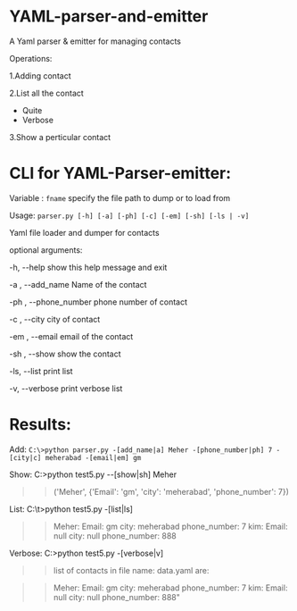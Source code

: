# YAML-parser-and-emitter

A Yaml parser & emitter for managing contacts

Operations:

1.Adding contact

2.List all the contact
  - Quite 
  - Verbose
  
3.Show a perticular contact

# CLI for YAML-Parser-emitter:

Variable : `fname` specify the file path to dump or to load from 

Usage: `parser.py [-h] [-a] [-ph] [-c] [-em] [-sh] [-ls | -v]`

Yaml file loader and dumper for contacts

optional arguments:

  -h, --help            show this help message and exit
  
  -a , --add_name       Name of the contact
  
  -ph , --phone_number  phone number of contact
  
  -c , --city           city of contact
  
  -em , --email         email of the contact
  
  -sh , --show          show the contact
  
  -ls, --list           print list
  
  -v, --verbose         print verbose list
  
  # Results:

Add:
```C:\>python parser.py -[add_name|a] Meher -[phone_number|ph] 7 -[city|c] meherabad -[email|em] gm```
 
Show: 
C:\>python test5.py --[show|sh] Meher
>>('Meher', {'Email': 'gm', 'city': 'meherabad', 'phone_number': 7})

List:
C:\t>python test5.py -[list|ls]

>>Meher:
  >> Email: gm
  >>city: meherabad
  >>phone_number: 7
>>kim:
  >>Email: null
  >>city: null
  >>phone_number: 888

Verbose:
C:\>python test5.py -[verbose|v]

>>list of contacts in file name: data.yaml are:

>>Meher:
  >>Email: gm
  >>city: meherabad
  >>phone_number: 7
>>kim:
  >>Email: null
  >>city: null
  >>phone_number: 888"
